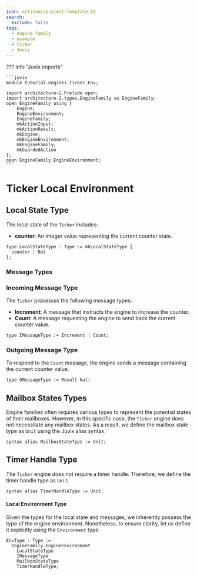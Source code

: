 ```yaml
---
icon: octicons/project-template-24
search:
  exclude: false
tags:
  - engine-family
  - example
  - ticker
  - Juvix
---
```



??? info "Juvix imports"

    ```juvix
    module tutorial.engines.Ticker.Env;

    import architecture-2.Prelude open;
    import architecture-2.types.EngineFamily as EngineFamily;
    open EngineFamily using {
        Engine;
        EngineEnvironment;
        EngineFamily;
        mkActionInput;
        mkActionResult;
        mkEngine;
        mkEngineEnvironment;
        mkEngineFamily;
        mkGuardedAction
    };
    open EngineFamily.EngineEnvironment;
    ```

# Ticker Local Environment

## Local State Type

The local state of the `Ticker` includes:

- **counter**: An integer value representing the current counter state.

```juvix
type LocalStateType : Type := mkLocalStateType {
  counter : Nat
};
```

### Message Types

### Incoming Message Type

The `Ticker` processes the following message types:

- **Increment**: A message that instructs the engine to increase the counter.
- **Count**: A message requesting the engine to send back the current counter
  value.

```juvix
type IMessageType := Increment | Count;
```

### Outgoing Message Type

To respond to the `Count` message, the engine sends a message containing the
current counter value.

```juvix
type OMessageType := Result Nat;
```

## Mailbox States Types

Engine families often requires various types to represent the potential states
of their mailboxes. However, in this specific case, the `Ticker` engine does not
necessitate any mailbox states. As a result, we define the mailbox state type as
`Unit` using the Juvix alias syntax.

```juvix
syntax alias MailboxStateType := Unit;
```

## Timer Handle Type

The `Ticker` engine does not require a timer handle. Therefore, we define the
timer handle type as `Unit`.

```juvix
syntax alias TimerHandleType := Unit;
```

#### Local Environment Type

Given the types for the local state and messages, we inherently possess the type
of the engine environment. Nonetheless, to ensure clarity, let us define it
explicitly using the `Environment` type.

```juvix
EnvType : Type := 
  EngineFamily.EngineEnvironment 
    LocalStateType 
    IMessageType
    MailboxStateType
    TimerHandleType;
```